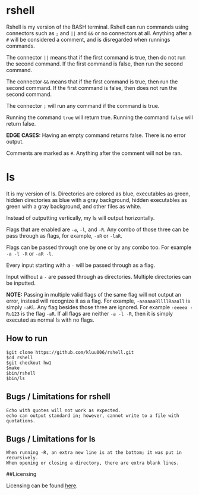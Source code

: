 # rshell

Rshell is my version of the BASH terminal. Rshell can run commands using connectors such as `;` and `||` and `&&` or no connectors at all. Anything after a `#` will be considered a comment, and is disregarded when runnings commands.

The connector `||` means that if the first command is true, then do not run the second command. If the first command is false, then run the second command.

The connector `&&` means that if the first command is true, then run the second command. If the first command is false, then does not run the second command.

The connector `;` will run any command if the command is true.

Running the command `true` will return true. Running the command `false` will return false.

**EDGE CASES:**
Having an empty command returns false. There is no error output.

Comments are marked as `#`. Anything after the comment will not be ran.

# ls

It is my version of ls. Directories are colored as blue, executables as green, hidden directories as blue with a gray background, hidden executables as green with a gray background, and other files as white.

Instead of outputting vertically, my ls will output horizontally.

Flags that are enabled are `-a`, `-l`, and `-R`. Any combo of those three can be pass through as flags, for example, `-aR` or `-laR`.

Flags can be passed through one by one or by any combo too. For example `-a -l -R` or `-aR -l`.

Every input starting with a `-` will be passed through as a flag.

Input without a `-` are passed through as directories. Multiple directories can be inputted.

**NOTE:**
Passing in multiple valid flags of the same flag will not output an error, instead will recognize it as a flag. For example, `-aaaaaaRllllRaaall` is simply `-aRl`.
Any flag besides those three are ignored. For example `-eeeea -Ru123` is the flag `-aR`. 
If all flags are neither `-a -l -R`, then it is simply executed as normal ls with no flags.

## How to run

```
$git clone https://github.com/kluu006/rshell.git
$cd rshell
$git checkout hw1
$make
$bin/rshell
$bin/ls

```
## Bugs / Limitations for rshell

```
Echo with quotes will not work as expected.
echo can output standard in; however, cannot write to a file with quotations.

```
## Bugs / Limitations for ls

```
When running -R, an extra new line is at the bottom; it was put in recursively.
When opening or closing a directory, there are extra blank lines.

```
##Licensing

Licensing can be found [here](/LICENSE).
